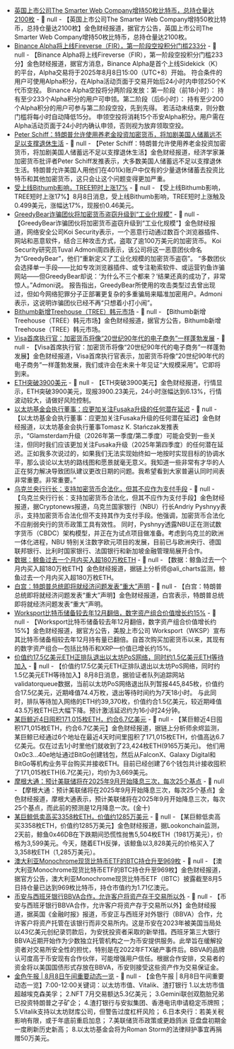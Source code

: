 - [英国上市公司The Smarter Web Company增持50枚比特币，总持仓量达2100枚](https://x.com/smarterwebuk/status/1953697848035303537) - 📰 null - 【英国上市公司The Smarter Web Company增持50枚比特币，总持仓量达2100枚】金色财经报道，据官方公告，英国上市公司The Smarter Web Company增持50枚比特币，总持仓量达2100枚。
- [Binance Alpha将上线Fireverse（FIR），第一阶段空投积分门槛233分](https://x.com/binancezh/status/1953697971343962618) - 📰 null - 【Binance Alpha将上线Fireverse（FIR），第一阶段空投积分门槛233分】金色财经报道，据官方消息，Binance Alpha是首个上线Sidekick（K）的平台，Alpha交易将于2025年8月8日15:00（UTC+8）开始。 
符合条件的用户可使用Alpha积分，在Alpha活动页面于交易开始后24小时内申领250个K代币空投。 
Binance Alpha空投将分两阶段发放：第一阶段（前18小时）： 
持有至少233个Alpha积分的用户可申领。第二阶段（后6小时）： 
持有至少200个Alpha积分的用户可参与第二阶段空投，先到先得。 
若活动未结束，则分数门槛将每小时自动降低15分。 
申领空投将消耗15个币安Alpha积分。用户需在Alpha活动页面于24小时内确认申领，否则视为放弃领取空投。
- [Peter Schiff：特朗普允许使用养老金投资加密货币，将加剧美国人储蓄远不足以支撑退休生活]() - 📰 null - 【Peter Schiff：特朗普允许使用养老金投资加密货币，将加剧美国人储蓄远不足以支撑退休生活】金色财经报道，经济学家兼加密货币批评者Peter Schiff发推表示，大多数美国人储蓄远不足以支撑退休生活。特朗普允许美国人用他们在401(k)账户中仅有的少量退休储蓄去投资比特币和其他加密货币，这只会让这个问题变得更加严重。
- [受上线Bithumb影响，TREE短时上涨17%]() - 📰 null - 【受上线Bithumb影响，TREE短时上涨17%】8月8日消息，受上线Bithumb影响，TREE短时上涨触及0.499美元，涨幅达17%，现报价0.46美元。
- [GreedyBear诈骗团伙将加密货币盗窃升级到“工业化规模”](https://cointelegraph.com/news/greedybear-scam-crypto-theft-industrial-scale-koi-security) - 📰 null - 【GreedyBear诈骗团伙将加密货币盗窃升级到“工业化规模”】金色财经报道，网络安全公司Koi Security表示，一个恶意行动通过数百个浏览器插件、网站和恶意软件，结合三种攻击方式，盗取了逾100万美元的加密货币。 
Koi Security研究员Tuval Admoni周四表示，该公司将这一恶意团伙命名为“GreedyBear”，他们“重新定义了工业化规模的加密货币盗窃”。 
“多数团伙会选择单一手段——比如专攻浏览器插件、或专注勒索软件、或运营钓鱼诈骗网站——但GreedyBear却说：‘为什么不三个都来？’结果还真的成功了，非常惊人。”Admoni说。 
报告指出，GreedyBear所使用的攻击类型过去曾出现过，但如今网络犯罪分子正部署更复杂的多重骗局来瞄准加密用户。Admoni表示，这说明诈骗团伙已经不再“只想着小打小闹”。
- [Bithumb新增Treehouse（TREE）韩元市场](https://feed.bithumb.com/notice/1649497) - 📰 null - 【Bithumb新增Treehouse（TREE）韩元市场】金色财经报道，据官方公告，Bithumb新增Treehouse（TREE）韩元市场。
- [Visa首席执行官：加密货币将像“20世纪90年代的电子商务”一样蓬勃发展](https://x.com/pete_rizzo_/status/1953683842398552362) - 📰 null - 【Visa首席执行官：加密货币将像“20世纪90年代的电子商务”一样蓬勃发展】金色财经报道，Visa首席执行官表示，加密货币将像“20世纪90年代的电子商务”一样蓬勃发展，我们或许会在未来十年见证“大规模采用”。它即将到来。
- [ETH突破3900美元]() - 📰 null - 【ETH突破3900美元】金色财经报道，行情显示，ETH突破3900美元，现报3900.23美元，24小时涨幅达到6.13%，行情波动较大，请做好风险控制。
- [以太坊基金会执行董事：应更加关注Fusaka升级的任何潜在延迟](https://x.com/tkstanczak/status/1953685193317048558) - 📰 null - 【以太坊基金会执行董事：应更加关注Fusaka升级的任何潜在延迟】金色财经报道，以太坊基金会执行董事Tomasz K. Stańczak发推表示，“Glamsterdam升级（2026年第一季度/第二季度）可能会受到一些关注，但同时我们应该更加关注Fusaka升级（2025年第四季度）的任何潜在延迟。正如我多次说过的，如果我们无法实现始终如一地按时实现目标的协调水平，那么谈论以太坊的路线图和愿景就毫无意义。我知道一些非常有才华的人正在努力解决导致团队建议更改日期的问题。我希望看到大家普遍认同时间表非常重要。非常重要。”
- [乌克兰央行行长：支持加密货币合法化，但其不应作为支付手段](https://cryptonews.com/news/ukraine-nbu-wants-crypto-legalization-not-as-legal-tender/?feed_id=18962&_unique_id=68958871c19f1) - 📰 null - 【乌克兰央行行长：支持加密货币合法化，但其不应作为支付手段】金色财经报道，据Cryptonews报道，乌克兰国家银行（NBU）行长Andriy Pyshnyy表示，支持加密货币合法化但不支持其作为支付手段。他强调，加密货币合法化不应削弱央行的货币政策工具有效性。 
同时，Pyshnyy透露NBU正在测试数字货币（CBDC）架构模型，并正在为试点项目做准备。考虑到乌克兰的欧洲一体化进程，NBU 特别关注数字欧元项目的发展，目前已与欧洲央行、德国联邦银行、比利时国家银行、法国银行和新加坡金融管理局展开合作。
- [数据：鲸鱼过去一个月内买入超180万枚ETH](https://x.com/ali_charts/status/1953686862058389615) - 📰 null - 【数据：鲸鱼过去一个月内买入超180万枚ETH】金色财经报道，据链上分析师@ali_charts监测，鲸鱼过去一个月内买入超180万枚ETH。
- [白宫：特朗普总统即将就经济问题发表“重大”声明](https://x.com/Cointelegraph/status/1953553041556168988) - 📰 null - 【白宫：特朗普总统即将就经济问题发表“重大”声明】金色财经报道，白宫表示，特朗普总统即将就经济问题发表“重大”声明。
- [Worksport比特币储备较去年12月翻倍，数字资产组合价值增长约15%]() - 📰 null - 【Worksport比特币储备较去年12月翻倍，数字资产组合价值增长约15%】金色财经报道，据官方公告，美股上市公司 Worksport（WKSP）宣布其比特币储备相较去年12月持有量已翻倍。自首次购买加密货币以来，其现有的数字资产组合—包括比特币和XRP—价值已增长约15%。
- [价值约17.5亿美元ETH正排队退出以太坊PoS网络，同时约1.5亿美元ETH等待加入](https://www.validatorqueue.com/) - 📰 null - 【价值约17.5亿美元ETH正排队退出以太坊PoS网络，同时约1.5亿美元ETH等待加入】8月8日消息，据验证者队列追踪网站validatorqueue数据，当前以太坊PoS网络退出队列暂报445,845枚，价值约合17.5亿美元，近期峰值74.4万枚，退出等待时间约为7天18小时。 
与此同时，排队等待加入网络的ETH约39,370枚，价值约合1.5亿美元，较近期峰值43.5万枚ETH已大幅下降。预计激活延迟约为16小时24分钟。
- [某巨鲸近4日囤积171,015枚ETH，约合6.7亿美元](https://x.com/EmberCN/status/1953676880072388766) - 📰 null - 【某巨鲸近4日囤积171,015枚ETH，约合6.7亿美元】金色财经报道，据链上分析师余烬监测，某巨鲸已经通过6个地址在最近4天时间里囤积了171,015枚ETH，价值高达6.7亿美元。仅在过去1小时里他们就收到了23,424枚ETH(9165万美元)。 
他们用0x0c3...40e地址通过BitGo创建钱包，然后从FalconX、Galaxy Digital和BitGo等机构业务平台购买并接收ETH。目前已经创建了6个钱包共计接收囤积了171,015枚ETH(6.7亿美元)，均价为3,669美元。
- [摩根大通：预计美联储将在2025年9月开始降息三次，每次25个基点]() - 📰 null - 【摩根大通：预计美联储将在2025年9月开始降息三次，每次25个基点】金色财经报道，摩根大通表示，预计美联储将在2025年9月开始降息三次，每次25个基点，而此前的预测是12月降息一次。(金十)
- [某巨鲸低卖高买3358枚ETH，价值约1285万美元](https://x.com/lookonchain/status/1953672575172968628) - 📰 null - 【某巨鲸低卖高买3358枚ETH，价值约1285万美元】金色财经报道，据Lookonchain监测，2天前，鲸鱼0x46DB在下跌期间恐慌性抛售5,504枚ETH（1981万美元），价格为3,599美元。今天，随着ETH反弹，该鲸鱼以3,828美元的价格买入了3,358枚ETH（1,285万美元）。
- [澳大利亚Monochrome现货比特币ETF的BTC持仓升至969枚](https://x.com/MonochromeAsset/status/1953670310584336684) - 📰 null - 【澳大利亚Monochrome现货比特币ETF的BTC持仓升至969枚】金色财经报道，据官方公告，澳大利亚Monochrome现货比特币ETF（IBTC）披露截至8月5日持仓量已达到969枚比特币，持仓市值约为1.71亿澳元。
- [币安与西班牙银行BBVA合作，允许客户将资产存于交易所以外](https://www.ft.com/content/b1f596c8-f823-42b9-b634-d0f749a3ccca) - 📰 null - 【币安与西班牙银行BBVA合作，允许客户将资产存于交易所以外】金色财经报道，据英国《金融时报》报道，币安正与西班牙对外银行（BBVA）合作，允许客户将资产托管在该银行而非交易所内。这是币安在2023年被美国当局处以43亿美元创纪录罚款后，为安抚投资者采取的新举措。西班牙第三大银行BBVA近期开始作为少数独立托管机构之一为币安提供服务。此举旨在缓解投资者对交易所安全性的担忧，特别是在2022年FTX破产事件后。BBVA的品牌认可度高于币安现有合作伙伴，可能增强用户信任。根据合作安排，交易者的资金将以美国国债形式存放在BBVA，币安则接受这些资产作为交易保证金。
- [金色午报 | 8月8日午间重要动态一览]() - 📰 null - 【金色午报 | 8月8日午间重要动态一览】7:00-12:00关键词：以太坊市值、Vitalik、渣打银行 
1.以太坊市值超越埃克森美孚； 
2.NFT 7月交易额达5.3亿美元； 
3.Gemini联创双胞胎兄弟已投资特朗普之子矿企； 
4.渣打银行与安拟集团、香港电讯申请稳定币牌照； 
5.Vitalik支持以太坊财库公司，但警告过度杠杆风险； 
6.日本央行：若美关税影响有限，或于年底前重启加息； 
7.美联储货币政策或更趋鸽派 亚盘盘初期金一度刷新历史新高； 
8.以太坊基金会将为Roman Storm的法律辩护事宜再捐赠50万美元。

